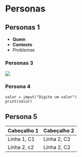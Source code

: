 # Personas

## Personas 1
- **Quem**
- __Contexto__
- *Problemas*

### Personas 3

![](https://assets-global.website-files.com/62547bc9cf43c075b3d3a235/63bd9d0677979317aedb718f_exemplos-de-personas.jpg)

### Persona 4

``` 
valor = imput("Digite um valor")
print(valor)
```
## Persona 5

| Cabeçalho 1 | Cabeçalho 2 |
| ----------- | ----------- |
| Linha 1, C1 | Linha 2, C2 |
| Linha 2, c2 | Linha 2, C2 |
